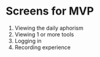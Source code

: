 # Screens for MVP

1. Viewing the daily aphorism
2. Viewing 1 or more tools
3. Logging in
4. Recording experience
